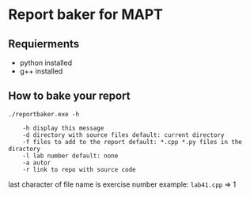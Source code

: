 # Report baker for MAPT

## Requierments
- python installed
- g++ installed

## How to bake your report

```
./reportbaker.exe -h

    -h display this message
    -d directory with source files default: current directory
    -f files to add to the report default: *.cpp *.py files in the diractory
    -l lab number default: none
    -a autor
    -r link to repo with source code
```
last character of file name is exercise number
example: `lab41.cpp` => 1
